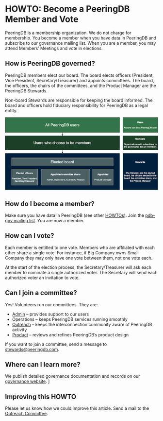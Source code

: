# HOWTO: Become a PeeringDB Member and Vote

PeeringDB is a membership organization. We do not charge for membership. You become a member when you have data in PeeringDB and subscribe to our governance mailing list. When you are a member, you may attend Members’ Meetings and vote in elections.

## How is PeeringDB governed?

PeeringDB members elect our board. The board elects officers (President, Vice President, Secretary/Treasurer) and appoints committees. The board, the officers, the chairs of the committees, and the Product Manager are the PeeringDB Stewards.

Non-board Stewards are responsible for keeping the board informed. The board and officers hold fiduciary responsibility for PeeringDB as a legal entity.

![Organizational Structure](images/PeeringDB_Organizational_Structure.png)

## How do I become a member?

Make sure you have data in PeeringDB (see other [HOWTOs](https://docs.peeringdb.com/howtos/)). Join the [pdb-gov mailing list](https://lists.peeringdb.com/cgi-bin/mailman/listinfo/pdb-gov). You are now a member.

## How can I vote?

Each member is entitled to one vote. Members who are affiliated with each other share a single vote. For instance, if Big Company owns Small Company they may only have one vote between them, not one vote each.

At the start of the election process, the Secretary/Treasurer will ask each member to nominate a single authorized voter. The Secretary will send each authorized voter an invitation to vote.

## Can I join a committee?

Yes! Volunteers run our committees. They are:

- [Admin](https://docs.peeringdb.com/committee/admin/) – provides support to our users
- Operations – keeps PeeringDB services running smoothly
- [Outreach](https://docs.peeringdb.com/committee/outreach/) – keeps the interconnection community aware of PeeringDB activity
- [Product](https://docs.peeringdb.com/committee/product/) – reviews and refines PeeringDB’s product design

If you want to join a committee, send a message to [stewards@peeringdb.com](mailto:stewards@peeringdb.com). 

## Where can I learn more?

We publish detailed governance documentation and records on our [governance website](https://docs.peeringdb.com/gov/). ]

## Improving this HOWTO

Please let us know how we could improve this article. Send a mail to the [Outreach Committee](mailto:outreachcom@lists.peeringdb.com).
